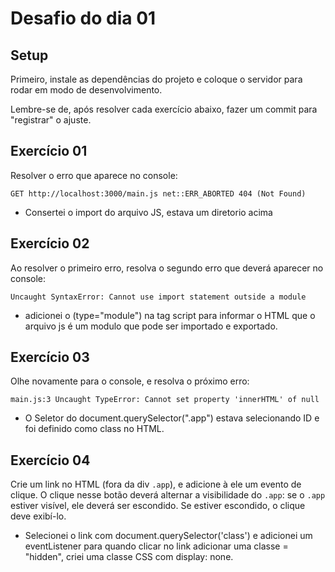 # Desafio do dia 01

## Setup

Primeiro, instale as dependências do projeto e coloque o servidor para rodar em modo de desenvolvimento.

Lembre-se de, após resolver cada exercício abaixo, fazer um commit para "registrar" o ajuste.

## Exercício 01

Resolver o erro que aparece no console:

```
GET http://localhost:3000/main.js net::ERR_ABORTED 404 (Not Found)

```

* Consertei o import do arquivo JS, estava um diretorio acima

## Exercício 02

Ao resolver o primeiro erro, resolva o segundo erro que deverá aparecer no console:

```
Uncaught SyntaxError: Cannot use import statement outside a module
```
* adicionei o (type="module") na tag script para informar o HTML que o arquivo js é um modulo que pode ser importado e exportado.

## Exercício 03

Olhe novamente para o console, e resolva o próximo erro:

```
main.js:3 Uncaught TypeError: Cannot set property 'innerHTML' of null
```
* O Seletor do document.querySelector(".app") estava selecionando ID e foi definido como class no HTML.

## Exercício 04

Crie um link no HTML (fora da div `.app`), e adicione à ele um evento de clique.
O clique nesse botão deverá alternar a visibilidade do `.app`: se o `.app` estiver visível,
ele deverá ser escondido. Se estiver escondido, o clique deve exibí-lo.

* Selecionei o link com document.querySelector('class') e adicionei um eventListener para quando clicar no link 
    adicionar uma classe = "hidden", criei uma classe CSS com display: none.

